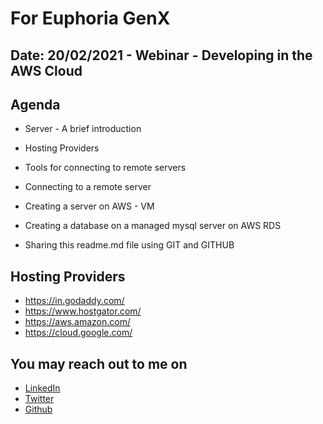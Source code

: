 # For Euphoria GenX

## Date: 20/02/2021 - Webinar - Developing in the AWS Cloud

## Agenda

- Server - A brief introduction

- Hosting Providers

- Tools for connecting to remote servers

- Connecting to a remote server

- Creating a server on AWS - VM

- Creating a database on a managed mysql server on AWS RDS

- Sharing this readme.md file using GIT and GITHUB

## Hosting Providers

- https://in.godaddy.com/
- https://www.hostgator.com/
- https://aws.amazon.com/
- https://cloud.google.com/

## You may reach out to me on

- [LinkedIn](https://www.linkedin.com/in/roysaibal/)
- [Twitter](https://twitter.com/SaibalRoy_21)
- [Github](https://github.com/saibal-roy)
